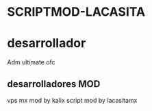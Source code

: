 # SCRIPTMOD-LACASITA

# desarrollador
Adm ultimate ofc
## desarrolladores MOD
vps mx mod by kalix
script mod by lacasitamx
